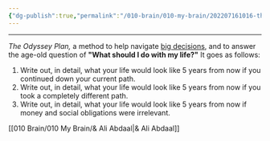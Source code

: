 ```yaml
---
{"dg-publish":true,"permalink":"/010-brain/010-my-brain/202207161016-the-odessy-plan/","created":"2022-07-16T10:16:57.000-04:00","updated":"2025-03-21T17:29:19.000-04:00"}
---
```


---

_The Odyssey Plan,_ a method to help navigate [big decisions](https://aliabdaal.com/climbing-a-mountain/), and to answer the age-old question of **"What should I do with my life?"** It goes as follows:

1.  Write out, in detail, what your life would look like 5 years from now if you continued down your current path.
2.  Write out, in detail, what your life would look like 5 years from now if you took a completely different path.
3.  Write out, in detail, what your life would look like 5 years from now if money and social obligations were irrelevant.

[[010 Brain/010 My Brain/& Ali Abdaal\|& Ali Abdaal]]